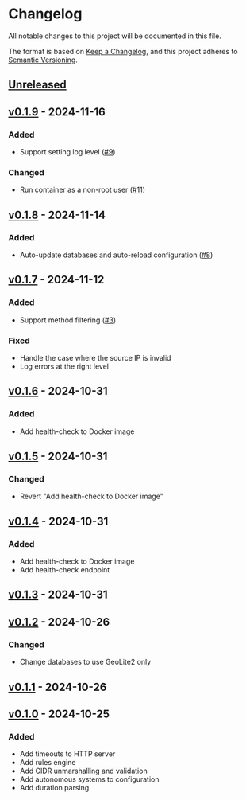 # Changelog

All notable changes to this project will be documented in this file.

The format is based on [Keep a Changelog](https://keepachangelog.com/en/1.1.0/),
and this project adheres to [Semantic Versioning](https://semver.org/spec/v2.0.0.html).

## [Unreleased]

## [v0.1.9] - 2024-11-16

### Added

- Support setting log level ([#9](https://github.com/danroc/geoblock/pull/9))

### Changed

- Run container as a non-root user ([#11](https://github.com/danroc/geoblock/pull/11))

## [v0.1.8] - 2024-11-14

### Added

- Auto-update databases and auto-reload configuration ([#8](https://github.com/danroc/geoblock/pull/8))

## [v0.1.7] - 2024-11-12

### Added

- Support method filtering ([#3](https://github.com/danroc/geoblock/pull/3))

### Fixed

- Handle the case where the source IP is invalid
- Log errors at the right level

## [v0.1.6] - 2024-10-31

### Added

- Add health-check to Docker image

## [v0.1.5] - 2024-10-31

### Changed

- Revert "Add health-check to Docker image"

## [v0.1.4] - 2024-10-31

### Added

- Add health-check to Docker image
- Add health-check endpoint

## [v0.1.3] - 2024-10-31

## [v0.1.2] - 2024-10-26

### Changed

- Change databases to use GeoLite2 only

## [v0.1.1] - 2024-10-26

## [v0.1.0] - 2024-10-25

### Added

- Add timeouts to HTTP server
- Add rules engine
- Add CIDR unmarshalling and validation
- Add autonomous systems to configuration
- Add duration parsing

[Unreleased]: https://github.com/danroc/geoblock/compare/v0.1.9...HEAD
[v0.1.9]: https://github.com/danroc/geoblock/compare/v0.1.8...v0.1.9
[v0.1.8]: https://github.com/danroc/geoblock/compare/v0.1.7...v0.1.8
[v0.1.7]: https://github.com/danroc/geoblock/compare/v0.1.6...v0.1.7
[v0.1.6]: https://github.com/danroc/geoblock/compare/v0.1.5...v0.1.6
[v0.1.5]: https://github.com/danroc/geoblock/compare/v0.1.4...v0.1.5
[v0.1.4]: https://github.com/danroc/geoblock/compare/v0.1.3...v0.1.4
[v0.1.3]: https://github.com/danroc/geoblock/compare/v0.1.2...v0.1.3
[v0.1.2]: https://github.com/danroc/geoblock/compare/v0.1.1...v0.1.2
[v0.1.1]: https://github.com/danroc/geoblock/compare/v0.1.0...v0.1.1
[v0.1.0]: https://github.com/danroc/geoblock/releases/tag/v0.1.0
